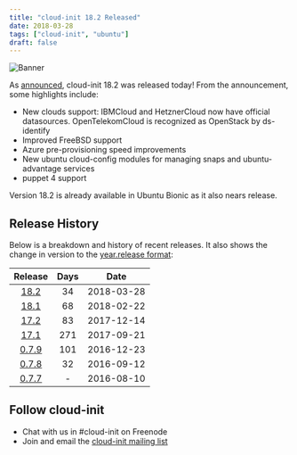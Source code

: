 ```yaml
---
title: "cloud-init 18.2 Released"
date: 2018-03-28
tags: ["cloud-init", "ubuntu"]
draft: false
---
```


![Banner](/img/cloud-init/cloud-init.png#center)

As [announced](https://lists.launchpad.net/cloud-init/msg00145.html),
cloud-init 18.2 was released today! From the announcement, some highlights
include:

- New clouds support: IBMCloud and HetznerCloud now have official datasources. OpenTelekomCloud is recognized as OpenStack by ds-identify
- Improved FreeBSD support
- Azure pre-provisioning speed improvements
- New ubuntu cloud-config modules for managing snaps and ubuntu-advantage services
- puppet 4 support

Version 18.2 is already available in Ubuntu Bionic as it also nears release.

## Release History

Below is a breakdown and history of recent releases. It also shows the change in version to the [year.release format](https://lists.launchpad.net/cloud-init/msg00097.html):

| Release | Days | Date |
|:-------:|:----:|:----:|
[18.2](https://lists.launchpad.net/cloud-init/msg00145.html) | 34  | 2018-03-28
[18.1](https://lists.launchpad.net/cloud-init/msg00144.html) | 68  | 2018-02-22
[17.2](https://lists.launchpad.net/cloud-init/msg00117.html) | 83  | 2017-12-14
[17.1](https://lists.launchpad.net/cloud-init/msg00106.html) | 271  | 2017-09-21
[0.7.9](https://lists.launchpad.net/cloud-init/msg00057.html) | 101  |  2016-12-23
[0.7.8](https://lists.launchpad.net/cloud-init/msg00043.html) | 32  | 2016-09-12
[0.7.7](https://lists.launchpad.net/cloud-init/msg00041.html) | - | 2016-08-10

## Follow cloud-init

- Chat with us in #cloud-init on Freenode
- Join and email the [cloud-init mailing list](https://launchpad.net/~cloud-init)
